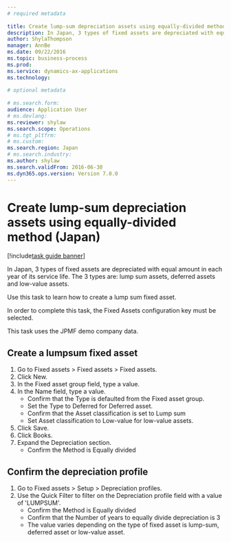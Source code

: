 ```yaml
--- 
# required metadata 
 
title: Create lump-sum depreciation assets using equally-divided method (Japan)
description: In Japan, 3 types of fixed assets are depreciated with equal amount in each year of its service life. 
author: ShylaThompson
manager: AnnBe 
ms.date: 09/22/2016
ms.topic: business-process 
ms.prod:  
ms.service: dynamics-ax-applications 
ms.technology:  
 
# optional metadata 
 
# ms.search.form:   
audience: Application User 
# ms.devlang:  
ms.reviewer: shylaw
ms.search.scope: Operations 
# ms.tgt_pltfrm:  
# ms.custom:  
ms.search.region: Japan
# ms.search.industry: 
ms.author: shylaw
ms.search.validFrom: 2016-06-30 
ms.dyn365.ops.version: Version 7.0.0 
---
```

# Create lump-sum depreciation assets using equally-divided method (Japan)

[!include[task guide banner](../../includes/task-guide-banner.md)]

In Japan, 3 types of fixed assets are depreciated with equal amount in each year of its service life. The 3 types are: lump sum assets, deferred assets and low-value assets. 

Use this task to learn how to create a lump sum fixed asset.

In order to complete this task, the Fixed Assets configuration key must be selected.

This task uses the JPMF demo company data.


## Create a lumpsum fixed asset
1. Go to Fixed assets > Fixed assets > Fixed assets.
2. Click New.
3. In the Fixed asset group field, type a value.
4. In the Name field, type a value.
    * Confirm that the Type is defaulted from the Fixed asset group.   
    * Set the Type to Deferred for Deferred asset.  
    * Confirm that the Asset classification is set to Lump sum  
    * Set Asset classification to Low-value for low-value assets.  
5. Click Save.
6. Click Books.
7. Expand the Depreciation section.
    * Confirm the Method is Equally divided  

## Confirm the depreciation profile
1. Go to Fixed assets > Setup > Depreciation profiles.
2. Use the Quick Filter to filter on the Depreciation profile field with a value of 'LUMPSUM'.
    * Confirm the Method is Equally divided  
    * Confirm that the Number of years to equally divide depreciation is 3  
    * The value varies depending on the type of fixed asset is lump-sum, deferred asset or low-value asset.  

